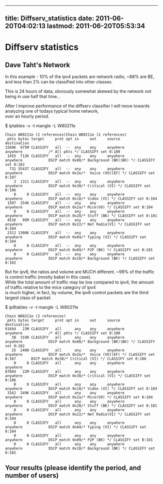 
---
title: Diffserv_statistics
date: 2011-06-20T04:02:13
lastmod: 2011-06-20T05:53:34
---
Diffserv statistics
===================

Dave Taht's Network
-------------------

In this example - 10% of the ipv4 packets are network radio, \~88% are
BE, and less than 2% can be classified into other classes.

This is 24 hours of data, obviously somewhat skewed by the network not
being in use half that time...

After I improve performance of the diffserv classifier I will move
towards analyzing one of todays typical home network,\
over an hourly period.

\$ iptables -v -t mangle -L W80211e

    Chain W80211e (2 references)Chain W80211e (2 references)
     pkts bytes target     prot opt in     out     source               destination         
    1589K  975M CLASSIFY   all  --  any    any     anywhere             anywhere            /* All pkts */ CLASSIFY set 0:100 
     1455  712K CLASSIFY   all  --  any    any     anywhere             anywhere            DSCP match 0x08/* Background (BK)(BK) */ CLASSIFY set 0:102 
      731 55437 CLASSIFY   all  --  any    any     anywhere             anywhere            DSCP match 0x2e/*  Voice (VO)(EF) */ CLASSIFY set 0:107 
        3  1311 CLASSIFY   all  --  any    any     anywhere             anywhere            DSCP match 0x30/* Critical (VI) */ CLASSIFY set 0:106 
        0     0 CLASSIFY   all  --  any    any     anywhere             anywhere            DSCP match 0x18/* Video (VI) */ CLASSIFY set 0:104 
     1507  254K CLASSIFY   all  --  any    any     anywhere             anywhere            DSCP match 0x2a/* Mice(VO) */ CLASSIFY set 0:104 
        0     0 CLASSIFY   all  --  any    any     anywhere             anywhere            DSCP match 0x28/* Stuff (BK) */ CLASSIFY set 0:101 
     451K   95M CLASSIFY   all  --  any    any     anywhere             anywhere            DSCP match 0x22/* Net Radio(VI) */ CLASSIFY set 0:104 
     2312 1308K CLASSIFY   all  --  any    any     anywhere             anywhere            DSCP match 0x04/* Typing (VI) */ CLASSIFY set 0:104 
        0     0 CLASSIFY   all  --  any    any     anywhere             anywhere            DSCP match 0x09/* P2P (BK) */ CLASSIFY set 0:101 
        0     0 CLASSIFY   all  --  any    any     anywhere             anywhere            DSCP match 0x10/* Background (BK) */ CLASSIFY set 0:102 

But for ipv6, the ratios and volume are MUCH different. \~99% of the
traffic is control traffic (mostly babel in this case).\
While the total amount of traffic may be low compared to ipv4, the
amount of traffic relative to the mice category of ipv4\
is much higher, in fact, by volume, the ipv6 control packets are the
third largest class of packet.

\$ ip6tables -v -t mangle -L W80211e

    Chain W80211e (2 references)
     pkts bytes target     prot opt in     out     source               destination         
    91694   23M CLASSIFY   all      any    any     anywhere             anywhere            /* All pkts */ CLASSIFY set 0:100 
       38  3190 CLASSIFY   all      any    any     anywhere             anywhere            DSCP match 0x08/* Background (BK)(BK) */ CLASSIFY set 0:102 
       25  2400 CLASSIFY   all      any    any     anywhere             anywhere            DSCP match 0x2e/*  Voice (VO)(EF) */ CLASSIFY set 0:107       DSCP match 0x30/* Critical (VI) */ CLASSIFY set 0:106 
        0     0 CLASSIFY   all      any    any     anywhere             anywhere      
    87684   22M CLASSIFY   all      any    any     anywhere             anywhere            DSCP match 0x30/* Critical (VI) */ CLASSIFY set 0:106 
        0     0 CLASSIFY   all      any    any     anywhere             anywhere            DSCP match 0x18/* Video (VI) */ CLASSIFY set 0:104 
     3162  249K CLASSIFY   all      any    any     anywhere             anywhere            DSCP match 0x2a/* Mice(VO) */ CLASSIFY set 0:104 
        0     0 CLASSIFY   all      any    any     anywhere             anywhere            DSCP match 0x28/* Stuff (BK) */ CLASSIFY set 0:101 
        0     0 CLASSIFY   all      any    any     anywhere             anywhere            DSCP match 0x22/* Net Radio(VI) */ CLASSIFY set 0:104 
        0     0 CLASSIFY   all      any    any     anywhere             anywhere            DSCP match 0x04/* Typing (VI) */ CLASSIFY set 0:104 
        0     0 CLASSIFY   all      any    any     anywhere             anywhere            DSCP match 0x09/* P2P (BK) */ CLASSIFY set 0:101 
        0     0 CLASSIFY   all      any    any     anywhere             anywhere            DSCP match 0x10/* Background (BK) */ CLASSIFY set 0:102 

Your results (please identify the period, and number of users)
--------------------------------------------------------------
